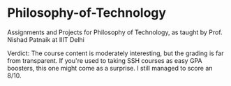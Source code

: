 # Philosophy-of-Technology
Assignments and Projects for Philosophy of Technology, as taught by Prof. Nishad Patnaik at IIIT Delhi

Verdict: The course content is moderately interesting, but the grading is far from transparent. If you're used to taking SSH courses as easy GPA boosters, this one might come as a surprise. I still managed to score an 8/10.

